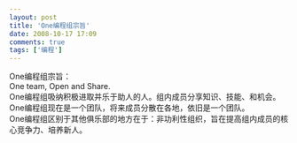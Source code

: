 ```yaml
---
layout: post
title: 'One编程组宗旨'
date: 2008-10-17 17:09
comments: true
tags: ['编程']
---
```


One编程组宗旨：  
One team, Open and Share.  
One编程组吸纳积极进取并乐于助人的人。组内成员分享知识、技能、和机会。  
One编程组现在是一个团队，将来成员分散在各地，依旧是一个团队。  
One编程组区别于其他俱乐部的地方在于：非功利性组织，旨在提高组内成员的核心竞争力、培养新人。

